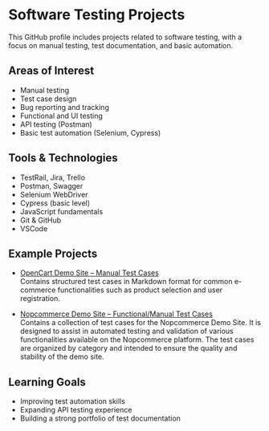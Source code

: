 # Software Testing Projects

This GitHub profile includes projects related to software testing, with a focus on manual testing, test documentation, and basic automation.

## Areas of Interest

- Manual testing
- Test case design
- Bug reporting and tracking
- Functional and UI testing
- API testing (Postman)
- Basic test automation (Selenium, Cypress)

## Tools & Technologies

- TestRail, Jira, Trello
- Postman, Swagger
- Selenium WebDriver
- Cypress (basic level)
- JavaScript fundamentals
- Git & GitHub
- VSCode

## Example Projects

- [OpenCart Demo Site – Manual Test Cases](https://github.com/Hakicu/Test-Case-Repository-for-OpenCart-Demo-Site)  
  Contains structured test cases in Markdown format for common e-commerce functionalities such as product selection and user registration.

- [Nopcommerce Demo Site – Functional/Manual Test Cases](https://github.com/Hakicu/Test-Case-Repository-for-Nopcommerce-Demo-Site.git)  
  Contains a collection of test cases for the Nopcommerce Demo Site. It is designed to assist in automated testing and validation of various functionalities available on the Nopcommerce platform. The test cases are organized by category and intended to ensure the quality and stability of the demo site.

## Learning Goals

- Improving test automation skills
- Expanding API testing experience
- Building a strong portfolio of test documentation

